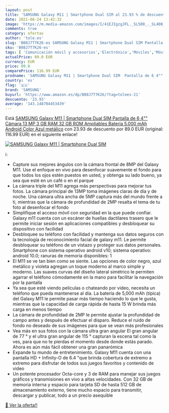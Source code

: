 ```yaml
---
layout: post
title: 'SAMSUNG Galaxy M11 | Smartphone Dual SIM al 23.93 % de descuento'
date: 2021-06-24 13:42:32
image: 'https://m.media-amazon.com/images/I/41EJIgzgJFL._SL500_._SL400_.jpg'
comments: true
category: ofertas
author: 'tole.es'
slug: 'B08J7T7K26-es SAMSUNG Galaxy M11 | Smartphone Dual SIM Pantalla de 6 4""...'
sku: 'B08J7T7K26-es'
tags: [ 'Comunicación móvil y accesorios','Electrónica','Móviles','Móviles y smartphones libres','android','samsung', ]
actualPrice: 89.0 EUR
currency: EUR
price: 89.0
comparePrice: 116.99 EUR
prodname: 'SAMSUNG Galaxy M11 | Smartphone Dual SIM  Pantalla de 6 4""  Cámara 13 MP  3 GB RAM  32 GB ROM Ampliables  Batería 5.000 mAh  Android  Color Azul metálico'
country: 'es'
flag: '🇪🇸'
brand: 'SAMSUNG'
buyurl: 'https://www.amazon.es/dp/B08J7T7K26/?tag=tolees-21'
descuento: '23.93'
average: '143.148704453439'
---
```


Está [SAMSUNG Galaxy M11 | Smartphone Dual SIM  Pantalla de 6 4""  Cámara 13 MP  3 GB RAM  32 GB ROM Ampliables  Batería 5.000 mAh  Android  Color Azul metálico](https://www.amazon.es/dp/B08J7T7K26/?tag=tolees-21) con 23.93 de descuento por 89.0 EUR (original: 116.99 EUR) en el siguiente enlace!

[![SAMSUNG Galaxy M11 | Smartphone Dual SIM](https://m.media-amazon.com/images/I/41EJIgzgJFL._SL500_._SL400_.jpg)](https://www.amazon.es/dp/B08J7T7K26/?tag=tolees-21)

ℹ️:

- Capture sus mejores ángulos con la cámara frontal de 8MP del Galaxy M11. Use el enfoque en vivo para desenfocar suavemente el fondo para que todos los ojos estén puestos en usted, y obtenga su lado bueno, ya sea que esté en un café o en el parque
- La cámara triple del M11 agrega más perspectivas para mejorar tus fotos. La cámara principal de 13MP toma imágenes claras de día y de noche. Una cámara ultra ancha de 5MP captura más del mundo frente a ti, mientras que la cámara de profundidad de 2MP resalta el tema de tu foto al desenfocar el fondo
- Simplifique el acceso móvil con seguridad en la que puede confiar. Galaxy m11 cuenta con un escáner de huellas dactilares trasero que le permite iniciar sesión en aplicaciones compatibles y desbloquear su dispositivo con facilidad
- Desbloquee su teléfono con facilidad y mantenga sus datos seguros con la tecnología de reconocimiento facial de galaxy m11. Le permite desbloquear su teléfono de un vistazo y proteger sus datos personales. Smartphone con sistema operativo android v10; sistema operativo: android 10.0; ranuras de memoria disponibles: 1
- El M11 se ve tan bien como se siente. Las opciones de color negro, azul metálico y violeta agregan un toque moderno al marco simple y moderno. Las suaves curvas del diseño lateral simétrico le permiten agarrar el teléfono cómodamente en la mano para facilitar la navegación por la pantalla
- Ya sea que esté viendo películas o chateando por video, necesita un teléfono que pueda mantenerse al día. La batería de 5,000 mAh (típica) del Galaxy M11 le permite pasar más tiempo haciendo lo que le gusta, mientras que la capacidad de carga rápida de hasta 15 W brinda más carga en menos tiempo
- La cámara de profundidad de 2MP le permite ajustar la profundidad de campo antes y después de efectuar el disparo. Reduce el ruido de fondo no deseado de sus imágenes para que se vean más profesionales
- Vea más en sus fotos con la cámara ultra gran angular El gran angular de 77 ° y el ultra gran angular de 115 ° capturan la escena tal como la ves, para que no te pierdas el momento desde donde estás parado. Ahora es aún más fácil obtener una gran panarómica
- Expande tu mundo de entretenimiento. Galaxy M11 cuenta con una pantalla HD + Infinity-O de 6.4 "que brinda cobertura de extremo a extremo para disfrutar de todos sus juegos favoritos y contenido de video
- Un potente procesador Octa-core y 3 de RAM para manejar sus juegos gráficos y transmisiones en vivo a altas velocidades. Con 32 GB de memoria interna y espacio para tarjeta SD de hasta 512 GB de almacenamiento externo, tiene mucho espacio para transmitir, descargar y publicar, todo a un precio asequible

[🛒 Ver la oferta!!](https://www.amazon.es/dp/B08J7T7K26/?tag=tolees-21)
